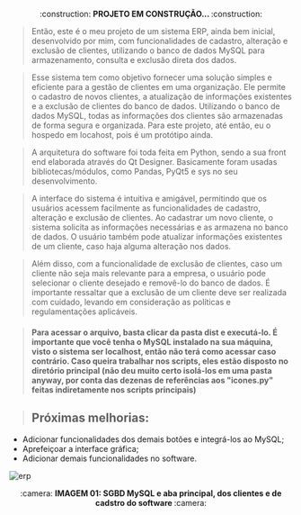 <p align="center"> 
:construction: <b> PROJETO EM CONSTRUÇÃO... </b> :construction: 
<p>
 
 > Então, este é o meu projeto de um sistema ERP, ainda bem inicial, desenvolvido por mim, com funcionalidades de cadastro, alteração e exclusão de clientes, utilizando o banco de dados MySQL para armazenamento, consulta e exclusão direta dos dados.

> Esse sistema tem como objetivo fornecer uma solução simples e eficiente para a gestão de clientes em uma organização. Ele permite o cadastro de novos clientes, a atualização de informações existentes e a exclusão de  clientes do banco de dados. Utilizando o banco de dados MySQL, todas as informações dos clientes são armazenadas de forma segura e organizada. Para este projeto, até então, eu o hospedo em locahost, pois é um protótipo ainda.

> A arquitetura do software foi toda feita em Python, sendo a sua front end elaborada através do Qt Designer. Basicamente foram usadas bibliotecas/módulos, como Pandas, PyQt5 e sys no seu desenvolvimento.

> A interface do sistema é intuitiva e amigável, permitindo que os usuários acessem facilmente as funcionalidades de cadastro, alteração e exclusão de clientes. Ao cadastrar um novo cliente, o sistema solicita as informações necessárias e as armazena no banco de dados. O usuário também pode atualizar informações existentes de um cliente, caso haja alguma alteração nos dados.

> Além disso, com a funcionalidade de exclusão de clientes, caso um cliente não seja mais relevante para a empresa, o usuário pode selecionar o cliente desejado e removê-lo do banco de dados. É importante ressaltar que a exclusão de um cliente deve ser realizada com cuidado, levando em consideração as políticas e regulamentações aplicáveis.
 
> #### Para acessar o arquivo, basta clicar da pasta dist e executá-lo. É importante que você tenha o MySQL instalado na sua máquina, visto o sistema ser localhost, então não terá como acessar caso contrário. Caso queira trabalhar nos scripts, eles estão disposto no diretório principal (não deu muito certo isolá-los em uma pasta anyway, por conta das dezenas de referências aos "icones.py" feitas indiretamente nos scripts principais)

 > ## Próximas melhorias:
  * Adicionar funcionalidades dos demais botões e integrá-los ao MySQL;
  * Aprefeiçoar a interface gráfica;
  * Adicionar demais funcionalidades no software.

 ![erp](https://github.com/CeLo93/ERP_PythonQT/assets/92175791/d926d598-2557-43da-b183-77172ac2fdd2)
 <p align="center"> 
:camera: <b> IMAGEM 01: SGBD MySQL e aba principal, dos clientes e de cadstro do software </b> :camera: 
<p>
